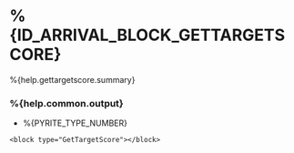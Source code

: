 # %{ID_ARRIVAL_BLOCK_GETTARGETSCORE}

%{help.gettargetscore.summary}

### %{help.common.output}

-   %{PYRITE_TYPE_NUMBER}

```
<block type="GetTargetScore"></block>
```